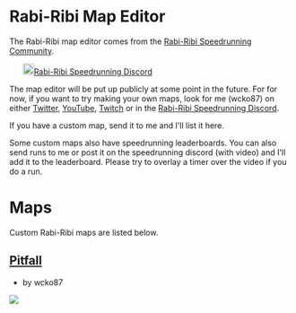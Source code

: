# Rabi-Ribi Map Editor

The Rabi-Ribi map editor comes from the [Rabi-Ribi Speedrunning Community](http://www.speedrun.com/rabiribi).

&nbsp;&nbsp;&nbsp;&nbsp;&nbsp;&nbsp;<a href="https://discord.gg/dDfpNAr"><img src="https://discordapp.com/assets/f8389ca1a741a115313bede9ac02e2c0.svg" height="20" />Rabi-Ribi Speedrunning Discord</a>

The map editor will be put up publicly at some point in the future. For for now, if you want to try making your own maps, look for me (wcko87) on either [Twitter](https://twitter.com/wcko87), [YouTube](https://www.youtube.com/user/wcko87), [Twitch](https://www.twitch.tv/wcko87) or in the [Rabi-Ribi Speedrunning Discord](https://discord.gg/dDfpNAr).

If you have a custom map, send it to me and I'll list it here.

Some custom maps also have speedrunning leaderboards. You can also send runs to me or post it on the speedrunning discord (with video) and I'll add it to the leaderboard. Please try to overlay a timer over the video if you do a run.

# Maps

Custom Rabi-Ribi maps are listed below.

## [Pitfall](maps/pitfall/)

* by wcko87

![](https://user-images.githubusercontent.com/27341392/29963766-97ab1f86-8f3a-11e7-91ff-0eb0b6d52b8e.png)

